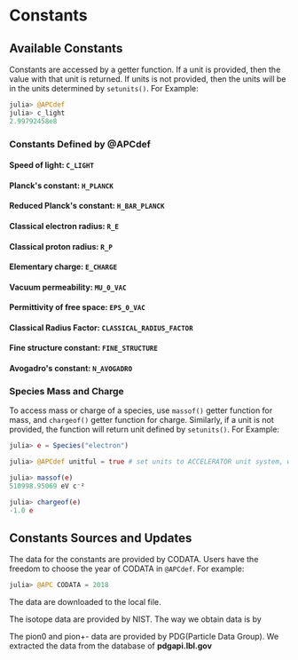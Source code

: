 
# Constants 

## Available Constants
Constants are accessed by a getter function. If a unit is provided, then the value with that unit is returned. If units is not provided, then the units will be in the units determined by `setunits()`. For Example:

```julia
julia> @APCdef
julia> c_light
2.99792458e8
```

### Constants Defined by @APCdef

#### Speed of light: `C_LIGHT`
#### Planck's constant: `H_PLANCK`
#### Reduced Planck's constant: `H_BAR_PLANCK`
#### Classical electron radius: `R_E`
#### Classical proton radius: `R_P`
#### Elementary charge:  `E_CHARGE`
#### Vacuum permeability: `MU_0_VAC`
#### Permittivity of free space: `EPS_0_VAC`
#### Classical Radius Factor: `CLASSICAL_RADIUS_FACTOR`
#### Fine structure constant: `FINE_STRUCTURE`
#### Avogadro's constant: `N_AVOGADRO`

### Species Mass and Charge

To access mass or charge of a species, use `massof()` getter function for mass, and `chargeof()` getter function for charge. Similarly, if a unit is not provided, the function will return unit defined by `setunits()`. For Example:

```julia
julia> e = Species("electron") 

julia> @APCdef unitful = true # set units to ACCELERATOR unit system, where mass unit is eV/c^2 and charge unit is elementary charge

julia> massof(e) 
510998.95069 eV c⁻²

julia> chargeof(e)
-1.0 e

```

## Constants Sources and Updates

The data for the constants are provided by CODATA. Users have the freedom to choose the year of CODATA in `@APCdef`. For example: 
```julia
julia> @APC CODATA = 2018
```
The data are downloaded to the local file.

The isotope data are provided by NIST. The way we obtain data is by

The pion0 and pion+- data are provided by PDG(Particle Data Group). We extracted the data from the database of **pdgapi.lbl.gov**
